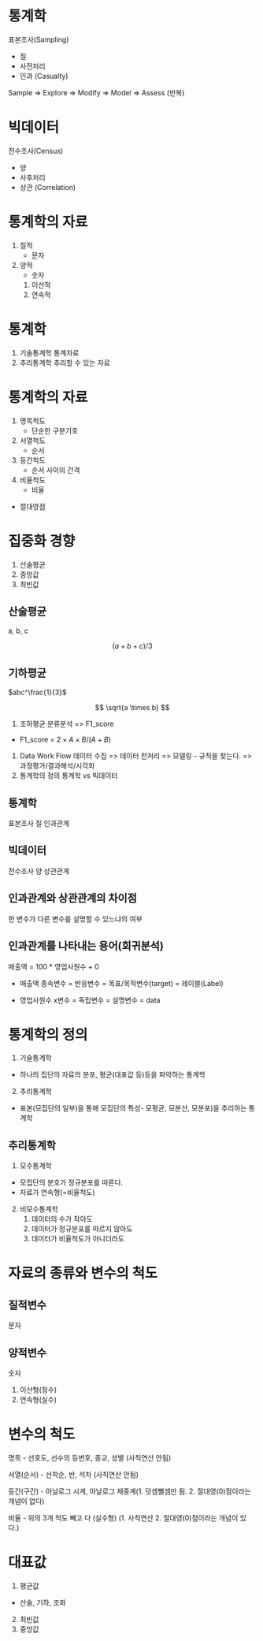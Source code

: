 # 통계학
표본조사(Sampling)
- 질
- 사전처리
- 인과 (Casualty)

Sample => Explore => Modify => Model => Assess (반복)

# 빅데이터
전수조사(Census)
- 양
- 사후처리
- 상관 (Correlation)

# 통계학의 자료
1. 질적
    * 문자
2. 양적
    * 숫자
    1. 이산적
    2. 연속적

# 통계학
1. 기술통계학
통계자료
2. 추리통계학
추리할 수 있는 자료


# 통계학의 자료
1. 명목척도
   - 단순한 구분기호
2. 서열척도
   - 순서
3. 등간척도
   - 순서 사이의 간격
4. 비율척도
   - 비율

* 절대영점

# 집중화 경향
1. 산술평균
2. 중앙값
3. 최빈값
## 산술평균
a, b, c

$$ (a+b+c) / 3 $$

## 기하평균
$abc^\frac{1}{3}$

$$ \sqrt{a \times b} $$

1. 조하평균
분류분석 => F1_score

* F1_score = $2 \times A \times B / (A+B)$

1. Data Work Flow
데이터 수집 => 데이터 전처리 => 모델링 - 규칙을 찾는다. => 과정평가/결과해석/시각화
2. 통계학의 정의
통계학 vs 빅데이터
## 통계학
표본조사
질
인과관계
## 빅데이터
전수조사
양
상관관계


## 인과관계와 상관관계의 차이점
한 변수가 다른 변수를 설명할 수 있느냐의 여부
## 인과관계를 나타내는 용어(회귀분석)
매출액 = 100 * 영업사원수 + 0
- 매출액
종속변수 = 반응변수 = 목표/목적변수(target) = 레이블(Label)

- 영업사원수
x변수 = 독립변수 = 설명변수 = data


# 통계학의 정의
1. 기술통계학
- 하나의 집단의 자료의 분포, 평균(대표값 등)등을 파악하는 통계학
2. 추리통계학
- 표본(모집단의 일부)을 통해 모집단의 특성- 모평균, 모분산, 모분포)을 추리하는 통계학


## 추리통계학
1. 모수통계학
- 모집단의 분호가 정규분포를 따른다.
- 자료가 연속형(=비율척도)
2. 비모수통계학
    1. 데이터의 수가 작아도
    2. 데이터가 정규분포를 따르지 않아도
    3. 데이터가 비율척도가 아니더라도

# 자료의 종류와 변수의 척도
## 질적변수
문자
## 양적변수
숫자
1. 이산형(정수)
2. 연속형(실수)

# 변수의 척도
명목 - 선호도, 선수의 등번호, 종교, 성별 (사칙연산 안됨)

서열(순서) - 선착순, 반, 석차 (사칙연산 안됨)

등간(구간) - 아날로그 시계, 아날로그 체중계(1. 덧셈뺄셈만 됨. 2. 절대영(0)점이라는 개념이 없다)

비율 - 위의 3개 척도 빼고 다 (실수형) (1. 사칙연산 2. 절대영(0)점이라는 개념이 있다.)

# 대표값
1. 평균값
- 산술, 기하, 조화
2. 최빈값
3. 중앙값


